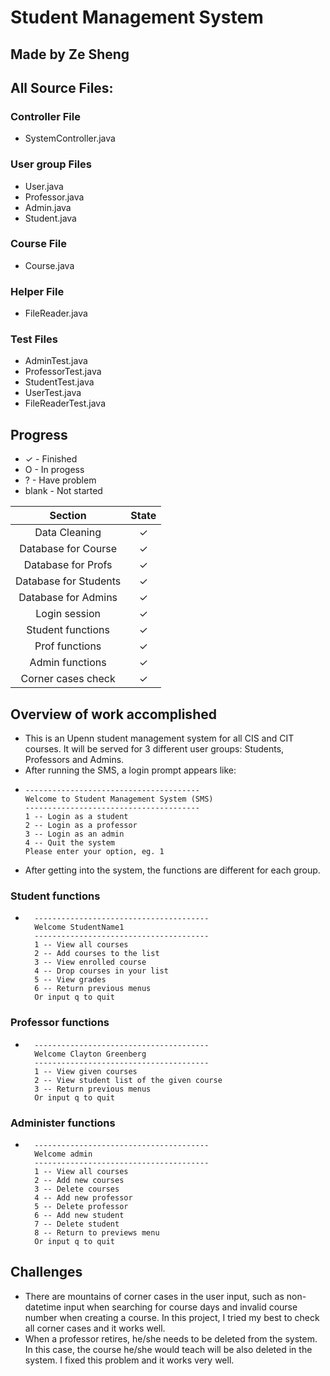 # Student Management System

## Made by Ze Sheng



## All Source Files:
### Controller File
* SystemController.java

### User group Files
* User.java
* Professor.java
* Admin.java
* Student.java

### Course File
* Course.java

### Helper File
* FileReader.java

### Test Files
* AdminTest.java
* ProfessorTest.java
* StudentTest.java
* UserTest.java
* FileReaderTest.java


## Progress
* ✓ - Finished
* O - In progess
* ? - Have problem
* blank - Not started

Section | State
:----: |:----:
Data Cleaning |   ✓
Database for Course| ✓
Database for Profs | ✓
Database for Students | ✓
Database for Admins | ✓
Login session| ✓
Student functions | ✓
Prof functions | ✓
Admin functions | ✓
Corner cases check | ✓


## Overview of work accomplished
* This is an Upenn student management system for all CIS and CIT courses. It will be served for 3 different user groups: Students, Professors and Admins.
* After running the SMS, a login prompt appears like:
* 
    ````
    ---------------------------------------
    Welcome to Student Management System (SMS)
    ---------------------------------------
    1 -- Login as a student
    2 -- Login as a professor
    3 -- Login as an admin
    4 -- Quit the system
    Please enter your option, eg. 1
    ````
* After getting into the system, the functions are different for each group.
### Student functions
* ````
    ---------------------------------------
    Welcome StudentName1
    ---------------------------------------
    1 -- View all courses
    2 -- Add courses to the list
    3 -- View enrolled course
    4 -- Drop courses in your list
    5 -- View grades
    6 -- Return previous menus
    Or input q to quit
    ````
### Professor functions
* ````
    ---------------------------------------
    Welcome Clayton Greenberg
    ---------------------------------------
    1 -- View given courses
    2 -- View student list of the given course
    3 -- Return previous menus
    Or input q to quit
    ````

### Administer functions
* ````
    ---------------------------------------
    Welcome admin
    ---------------------------------------
    1 -- View all courses
    2 -- Add new courses
    3 -- Delete courses
    4 -- Add new professor
    5 -- Delete professor
    6 -- Add new student
    7 -- Delete student
    8 -- Return to previews menu
    Or input q to quit
    ````


## Challenges
* There are mountains of corner cases in the user input, such as non-datetime input when searching for course days and invalid course number when creating a course. In this project, I tried my best to check all corner cases and it works well.
* When a professor retires, he/she needs to be deleted from the system. In this case, the course he/she would teach will be also deleted in the system. I fixed this problem and it works very well.



